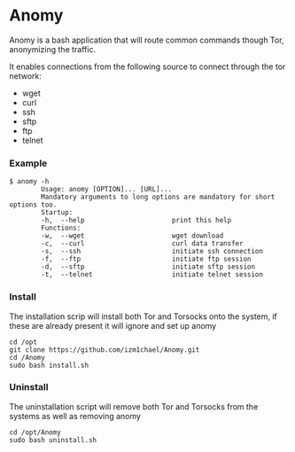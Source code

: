 
# Anomy
Anomy is a bash application that will route common commands though Tor, anonymizing the traffic. 

It enables connections from the following source to connect through the tor network:

 *  wget  
 *  curl
 *  ssh  
 *  sftp  
 *  ftp  
 *  telnet   
 
  
### Example
    $ anomy -h
            Usage: anomy [OPTION]... [URL]...
            Mandatory arguments to long options are mandatory for short options too.
            Startup:
            -h,  --help                      print this help
            Functions:
            -w,  --wget                      wget download
            -c,  --curl                      curl data transfer
            -s,  --ssh                       initiate ssh connection
            -f,  --ftp                       initiate ftp session
            -d,  --sftp                      initiate sftp session
            -t,  --telnet                    initiate telnet session

### Install
The installation scrip will install both Tor and Torsocks onto the system, if these are already present it will ignore and set up anomy

    cd /opt
    git clone https://github.com/izm1chael/Anomy.git
    cd /Anomy
    sudo bash install.sh  

### Uninstall
The uninstallation script will remove both Tor and Torsocks from the systems as well as removing anomy

    cd /opt/Anomy
    sudo bash uninstall.sh
